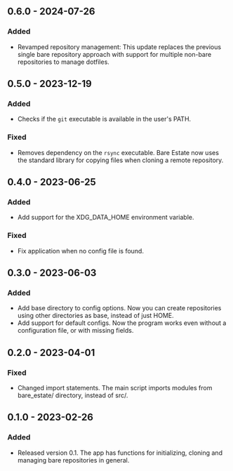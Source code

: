 ## 0.6.0 - 2024-07-26

### Added

- Revamped repository management: This update replaces the previous single
bare repository approach with support for multiple non-bare repositories to
manage dotfiles.

## 0.5.0 - 2023-12-19

### Added

- Checks if the `git` executable is available in the user's PATH.

### Fixed

- Removes dependency on the `rsync` executable. Bare Estate now uses the
standard library for copying files when cloning a remote repository.

## 0.4.0 - 2023-06-25

### Added

- Add support for the XDG_DATA_HOME environment variable.

### Fixed

- Fix application when no config file is found.

## 0.3.0 - 2023-06-03

### Added

- Add base directory to config options. Now you can create repositories using
other directories as base, instead of just HOME.
- Add support for default configs. Now the program works even without a
configuration file, or with missing fields.

## 0.2.0 - 2023-04-01

### Fixed

- Changed import statements. The main script imports modules from bare_estate/
directory, instead of src/.

## 0.1.0 - 2023-02-26

### Added

- Released version 0.1. The app has functions for initializing, cloning and
managing bare repositories in general.
